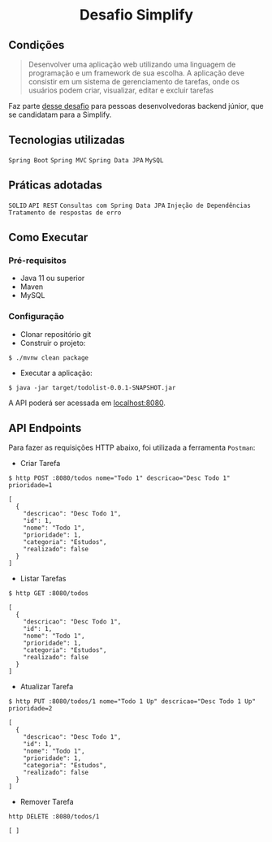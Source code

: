 <h1 align="center">
  Desafio Simplify
</h1>

## Condições

> Desenvolver uma aplicação web utilizando uma linguagem de programação e
> um framework de sua escolha. A aplicação deve consistir em um sistema
> de gerenciamento de tarefas, onde os usuários podem criar, visualizar,
> editar e excluir tarefas

Faz parte [desse desafio](https://github.com/simplify-tec/desafio-junior-backend-simplify) para pessoas desenvolvedoras backend júnior, que se candidatam para a Simplify.

## Tecnologias utilizadas
 

```Spring Boot```
```Spring MVC```
```Spring Data JPA```
```MySQL```

## Práticas adotadas

```SOLID```
```API REST```
```Consultas com Spring Data JPA```
```Injeção de Dependências```
```Tratamento de respostas de erro```

## Como Executar

### Pré-requisitos

- Java 11 ou superior
- Maven
- MySQL

### Configuração

- Clonar repositório git
- Construir o projeto:
```
$ ./mvnw clean package
```
- Executar a aplicação:
```
$ java -jar target/todolist-0.0.1-SNAPSHOT.jar
```

A API poderá ser acessada em [localhost:8080](http://localhost:8080).

## API Endpoints

Para fazer as requisições HTTP abaixo, foi utilizada a ferramenta ```Postman```:

- Criar Tarefa 
```
$ http POST :8080/todos nome="Todo 1" descricao="Desc Todo 1" prioridade=1

[
  {
    "descricao": "Desc Todo 1",
    "id": 1,
    "nome": "Todo 1",
    "prioridade": 1,
    "categoria": "Estudos",
    "realizado": false
  }
]
```

- Listar Tarefas
```
$ http GET :8080/todos

[
  {
    "descricao": "Desc Todo 1",
    "id": 1,
    "nome": "Todo 1",
    "prioridade": 1,
    "categoria": "Estudos",
    "realizado": false
  }
]
```

- Atualizar Tarefa
```
$ http PUT :8080/todos/1 nome="Todo 1 Up" descricao="Desc Todo 1 Up" prioridade=2

[
  {
    "descricao": "Desc Todo 1",
    "id": 1,
    "nome": "Todo 1",
    "prioridade": 1,
    "categoria": "Estudos",
    "realizado": false
  }
]
```

- Remover Tarefa
```
http DELETE :8080/todos/1

[ ]
